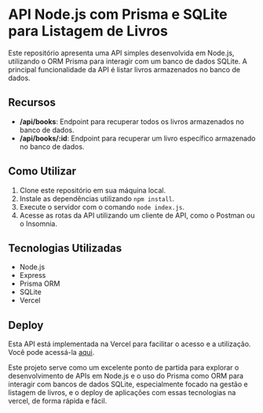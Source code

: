 # API Node.js com Prisma e SQLite para Listagem de Livros

Este repositório apresenta uma API simples desenvolvida em Node.js, utilizando o ORM Prisma para interagir com um banco de dados SQLite. A principal funcionalidade da API é listar livros armazenados no banco de dados.

## Recursos

- **/api/books**: Endpoint para recuperar todos os livros armazenados no banco de dados.
- **/api/books/:id**: Endpoint para recuperar um livro específico armazenado no banco de dados.

## Como Utilizar

1. Clone este repositório em sua máquina local.
2. Instale as dependências utilizando `npm install`.
3. Execute o servidor com o comando `node index.js`.
4. Acesse as rotas da API utilizando um cliente de API, como o Postman ou o Insomnia.

## Tecnologias Utilizadas

- Node.js
- Express
- Prisma ORM
- SQLite
- Vercel

## Deploy

Esta API está implementada na Vercel para facilitar o acesso e a utilização. Você pode acessá-la [aqui](https://my-nodejs-api.vercel.app/).

Este projeto serve como um excelente ponto de partida para explorar o desenvolvimento de APIs em Node.js e o uso do Prisma como ORM para interagir com bancos de dados SQLite, especialmente focado na gestão e listagem de livros, e o deploy de aplicações com essas tecnologias na vercel, de forma rápida e fácil.